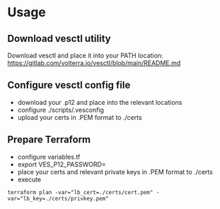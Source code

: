 # Usage
## Download vesctl utility
Download vesctl and place it into your PATH location:
https://gitlab.com/volterra.io/vesctl/blob/main/README.md

## Configure vesctl config file
* download your .p12 and place into the relevant locations
* configure ./scripts/.vesconfig
* upload your certs in .PEM format to ./certs 

## Prepare Terraform
* configure variables.tf
* export VES_P12_PASSWORD=<your password>
* place your certs and relevant private keys in .PEM format to ./certs
* execute
```
terraform plan -var="lb_cert=./certs/cert.pem" -var="lb_key=./certs/privkey.pem"
```
